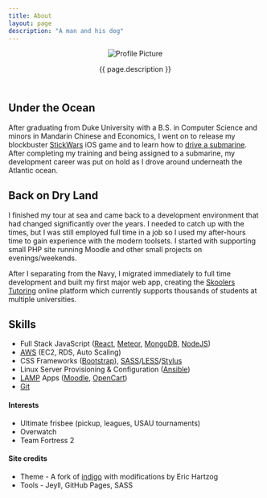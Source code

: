 ```yaml
---
title: About
layout: page
description: "A man and his dog"
---
```


<header class="header-about">

<img class="about-profile" src="{{ site.url }}{{ site.picture }}" alt="Profile Picture">

<p class="description text-center">{{ page.description }}</p>

</header>

<section class="about-content">

<h2>Under the Ocean</h2>

<p>After graduating from Duke University with a B.S. in Computer Science and minors in Mandarin Chinese and Economics, I went on to release my blockbuster <a href="/projects/stickwars">StickWars</a> iOS game and to learn how to <a href="/blog/submarine-officer">drive a submarine</a>. After completing my training and being assigned to a submarine, my development career was put on hold as I drove around underneath the Atlantic ocean.</p>

<h2>Back on Dry Land</h2>

<p>I finished my tour at sea and came back to a development environment that had changed significantly over the years. I needed to catch up with the times, but I was still employed full time in a job so I used my after-hours time to gain experience with the modern toolsets. I started with supporting small PHP site running Moodle and other small projects on evenings/weekends.</p>

<p>After I separating from the Navy, I migrated immediately to full time development and built my first major web app, creating the <a href="/projects/skoolers">Skoolers Tutoring</a> online platform which currently supports thousands of students at multiple universities.</p>

<h2>Skills</h2>

<ul class="skill-list">
	<li>Full Stack JavaScript (<a href="/tags#react">React</a>, <a href="/tags#Meteor">Meteor</a>, <a href="/tags#mongodb">MongoDB</a>, <a href="/tags#nodejs">NodeJS</a>)</li>
	<li><a href="/tags#aws">AWS</a> (EC2, RDS, Auto Scaling)</li>
	<li>CSS Frameworks (<a href="/tags#bootstrap">Bootstrap</a>), <a href="/tags#sass">SASS</a>/<a href="/tags#less">LESS</a>/<a href="/tags#stylus">Stylus</a></li>
	<li>Linux Server Provisioning & Configuration (<a href="/tags#ansible">Ansible</a>)</li>
    <li><a href="/tags#lamp">LAMP</a> Apps (<a href="/tags#moodle">Moodle</a>, <a href="/tags#opencart">OpenCart</a>)</li>
	<li><a href="/tags#git">Git</a></li>
</ul>

<h4>Interests</h4>
<ul>
	<li>Ultimate frisbee (pickup, leagues, USAU tournaments)</li>
	<li>Overwatch</li>
	<li>Team Fortress 2</li>
</ul>

<h4>Site credits</h4>
<ul>
	<li>Theme - A fork of <a href="https://github.com/sergiokopplin/indigo">indigo</a> with modifications by Eric Hartzog</li>
	<li>Tools - Jeyll, GitHub Pages, SASS</li>
</ul>
</section>
